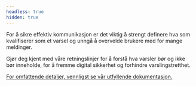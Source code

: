 ```yaml
---
headless: true
hidden: true
---
```


For å sikre effektiv kommunikasjon er det viktig å strengt definere hva som kvalifiserer som et varsel
og unngå å overvelde brukere med for mange meldinger.

Gjør deg kjent med våre retningslinjer for å forstå hva varsler bør og ikke bør inneholde,
for å fremme digital sikkerhet og forhindre varslingstretthet.

[For omfattende detaljer, vennligst se vår utfyllende dokumentasjon.](/notifications/guides/guidelines/)
